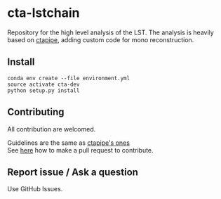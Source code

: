 # cta-lstchain

Repository for the high level analysis of the LST.
The analysis is heavily based on [ctapipe](https://github.com/cta-observatory/ctapipe), adding custom code for mono reconstruction.


## Install

```
conda env create --file environment.yml
source activate cta-dev
python setup.py install
```


## Contributing

All contribution are welcomed.

Guidelines are the same as [ctapipe's ones](https://cta-observatory.github.io/ctapipe/development/index.html)    
See [here](https://cta-observatory.github.io/ctapipe/development/pullrequests.html) how to make a pull request to contribute.


## Report issue / Ask a question

Use GitHub Issues.


